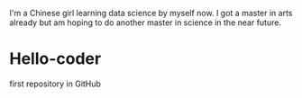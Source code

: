 I'm a Chinese girl learning data science by myself now. I got a master in arts already but am hoping to do another master in science in the near future.
# Hello-coder
first repository in GitHub
